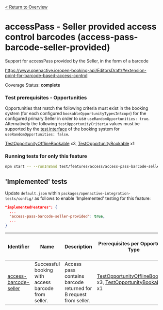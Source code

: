 [< Return to Overview](../../README.md)
# accessPass - Seller provided access control barcodes  (access-pass-barcode-seller-provided)

Support for accessPass provided by the Seller, in the form of a barcode


https://www.openactive.io/open-booking-api/EditorsDraft/#extension-point-for-barcode-based-access-control

Coverage Status: **complete**
### Test prerequisites - Opportunities
Opportunities that match the following criteria must exist in the booking system (for each configured `bookableOpportunityTypesInScope`) for the configured primary Seller in order to use `useRandomOpportunities: true`. Alternatively the following `testOpportunityCriteria` values must be supported by the [test interface](https://openactive.io/test-interface/) of the booking system for `useRandomOpportunities: false`.

[TestOpportunityOfflineBookable](https://openactive.io/test-interface#TestOpportunityOfflineBookable) x3, [TestOpportunityBookable](https://openactive.io/test-interface#TestOpportunityBookable) x1



### Running tests for only this feature

```bash
npm start -- --runInBand test/features/access/access-pass-barcode-seller-provided/
```



## 'Implemented' tests

Update `default.json` within `packages/openactive-integration-tests/config/` as follows to enable 'Implemented' testing for this feature:

```json
"implementedFeatures": {
  ...
  "access-pass-barcode-seller-provided": true,
  ...
}
```

| Identifier | Name | Description | Prerequisites per Opportunity Type | Required Test Interface Actions |
|------------|------|-------------|---------------|-------------------|
| [access-barcode-seller](./implemented/access-barcode-seller-test.js) | Successful booking with access barcode from seller. | Access pass contains barcode returned for B request from seller. | [TestOpportunityOfflineBookable](https://openactive.io/test-interface#TestOpportunityOfflineBookable) x3, [TestOpportunityBookable](https://openactive.io/test-interface#TestOpportunityBookable) x1 |  |


